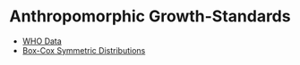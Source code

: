 # Anthropomorphic Growth-Standards
* [WHO Data](https://github.com/WorldHealthOrganization/anthro.git)
* [Box-Cox Symmetric Distributions](https://arxiv.org/pdf/1604.02221.pdf)
